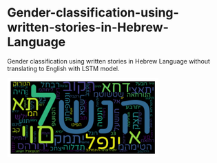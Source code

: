 # Gender-classification-using-written-stories-in-Hebrew-Language
Gender classification using written stories in Hebrew Language without translating to English with LSTM model.

<img src="https://github.com/HansamalDharmananda/Gender-classification-using-written-stories-in-Hebrew-Language/blob/main/images/word_count.png" style='border: 1px solid white'>
